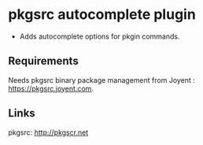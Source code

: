 # pkgsrc autocomplete plugin

* Adds autocomplete options for pkgin commands.

## Requirements

Needs pkgsrc binary package management from Joyent : https://pkgsrc.joyent.com.

## Links

pkgsrc: http://pkgscr.net
